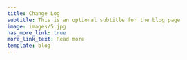 ```yaml
---
title: Change Log
subtitle: This is an optional subtitle for the blog page
image: images/5.jpg
has_more_link: true
more_link_text: Read more
template: blog
---
```

